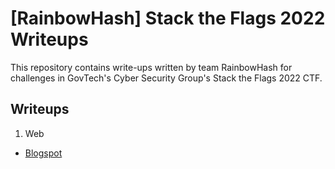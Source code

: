# [RainbowHash] Stack the Flags 2022 Writeups

This repository contains write-ups written by team RainbowHash for challenges in GovTech's Cyber Security Group's Stack the Flags 2022 CTF.

## Writeups

1. Web
- [Blogspot](/Web/Blogspot/README.md)